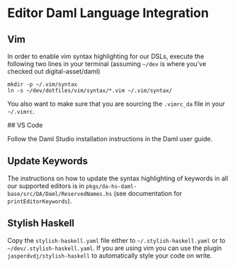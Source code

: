 # Editor Daml Language Integration

## Vim

In order to enable vim syntax highlighting for our DSLs, execute the following
two lines in your terminal (assuming `~/dev` is where you've checked out digital-asset/daml)

```
mkdir -p ~/.vim/syntax
ln -s ~/dev/dotfiles/vim/syntax/*.vim ~/.vim/syntax/
```

You also want to make sure that you are sourcing the `.vimrc_da` file in
your `~/.vimrc`.

## VS Code

Follow the Daml Studio installation instructions in the Daml user guide.


## Update Keywords

The instructions on how to update the syntax highlighting of keywords in all our
supported editors is in `pkgs/da-hs-daml-base/src/DA/Daml/ReservedNames.hs`
(see documentation for `printEditorKeywords`).
## Stylish Haskell

Copy the `stylish-haskell.yaml` file either to `~/.stylish-haskell.yaml` or to
`~/dev/.stylish-haskell.yaml`. If you are using vim you can use the plugin
`jasperdvdj/stylish-haskell` to automatically style your code on write.
